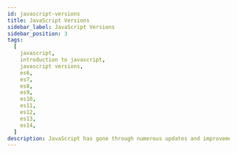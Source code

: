 ```yaml
---
id: javascript-versions
title: JavaScript Versions
sidebar_label: JavaScript Versions
sidebar_position: 3
tags:
  [
    javascript,
    introduction to javascript,
    javascript versions,
    es6,
    es7,
    es8,
    es9,
    es10,
    es11,
    es12,
    es13,
    es14,
  ]
description: JavaScript has gone through numerous updates and improvements since its inception in 1995. These updates are officially known as ECMAScript (ES) versions, named after the standard maintained by ECMA International. Understanding these versions and their features is crucial for anyone looking to master JavaScript. Let's explore each significant version of JavaScript, what they introduced, and how they transformed the language.
---
```


<Head>
  <script async src="https://pagead2.googlesyndication.com/pagead/js/adsbygoogle.js?client=ca-pub-5832817025080991" crossOrigin="anonymous" />
  <script async custom-element="amp-auto-ads" src="https://cdn.ampproject.org/v0/amp-auto-ads-0.1.js" />
</Head>

JavaScript has gone through numerous updates and improvements since its inception in 1995. These updates are officially known as ECMAScript (ES) versions, named after the standard maintained by ECMA International. Understanding these versions and their features is crucial for anyone looking to master JavaScript. Let's explore each significant version of JavaScript, what they introduced, and how they transformed the language.

### ECMAScript 1 (ES1) - The Beginning (1997)

The first official version of JavaScript was standardized as **ECMAScript 1 (ES1)** in 1997. This version established the core concepts of JavaScript, including basic syntax, types, and structures like functions, loops, and conditionals. Although primitive compared to today’s standards, ES1 laid the groundwork for all future developments.

### ECMAScript 2 (ES2) - Minor Improvements (1998)

**ECMAScript 2 (ES2)** was released in 1998 and mostly included minor changes to align the standard with the international ISO/IEC standard. It didn’t introduce any significant new features, but it helped solidify the language’s foundational elements. ES2 was a stepping stone towards more substantial updates in the future.

### ECMAScript 3 (ES3) - The Game Changer (1999)

**ECMAScript 3 (ES3)**, released in 1999, was a major update that brought significant improvements and new features to the language. It introduced:

- **Regular expressions:** A powerful tool for matching patterns in strings, essential for tasks like form validation and text parsing.
- **Exception handling:** The `try-catch` statement for handling errors and exceptions in code. This feature improved code reliability and error handling.
- **New methods:** Several new methods for arrays and strings, such as `forEach`, `map`, `filter`, `replace`, `split`, `substring`, and `reduce`, which made working with data more efficient.
- **Better Control over Global Objects:** Enhancements to the global `Object` and `Array` prototypes, making JavaScript more flexible.

ES3 was a significant milestone in JavaScript’s evolution, laying the foundation for modern web development practices. Many of the features introduced in ES3 are still widely used today.

### ECMAScript 4 (ES4) - The Unreleased Visionary

**ECMAScript 4 (ES4)** was an ambitious update that aimed to introduce many advanced features, including classes, modules, and strong typing. However, due to disagreements within the committee and concerns over the complexity of the proposed changes, ES4 was never officially released. Many of its ideas would later influence future versions of JavaScript.

### ECMAScript 5 (ES5) - The Modern Foundation (2009)

After a long gap, **ECMAScript 5 (ES5)** was released in 2009 and is considered a modern foundation for JavaScript. ES5 brought a host of new features and improvements, including:

- **Strict Mode:** A way to enforce stricter parsing and error handling in your code, helping to catch common mistakes.
- **JSON Support:** Native support for JSON (JavaScript Object Notation), making it easier to work with data formats commonly used in APIs.
- **Array Methods:** New methods like `forEach`, `map`, `filter`, `reduce`, and more, making array manipulation much more powerful and expressive.
- **Property Attributes:** The ability to define properties with attributes like `writable`, `enumerable`, and `configurable`, providing more control over object properties.
- **Object Methods:** New methods like `Object.keys`, `Object.create`, and `Object.defineProperty` for working with objects more efficiently.

ES5 was a significant step forward, making JavaScript more reliable, maintainable, and easier to work with.

### ECMAScript 6 (ES6) / ECMAScript 2015 - The Big Leap Forward

**ECMAScript 6 (ES6)**, also known as **ECMAScript 2015**, was a revolutionary update that transformed JavaScript into a more mature and feature-rich language. Released in 2015, ES6 introduced many new concepts that are now integral to modern JavaScript development:

- **Arrow Functions:** A shorthand syntax for writing functions, which also lexically binds the `this` value, solving many issues with function scope.

  ```js title="index.js"
  const add = (a, b) => a + b;
  ```

- **Classes:** A more structured way to define objects and create reusable code, making JavaScript more object-oriented.

  ```js title="index.js"
  class Person {
    constructor(name) {
      this.name = name;
    }

    greet() {
      return `Hello, my name is ${this.name}`;
    }
  }
  ```

- **Template Literals:** A new way to create strings using backticks, allowing for string interpolation and multi-line strings.

  ```js title="index.js"
  const name = "Alice";
  console.log(`Hello, ${name}!`);
  ```

- **Destructuring Assignment:** A concise way to extract values from arrays or objects and assign them to variables.

  ```js title="index.js"
  const [a, b] = [1, 2];
  console.log(a); // Output: 1
  console.log(b); // Output: 2
  ```

- **Modules:** A standardized way to organize and share code across multiple files, improving code maintainability and reusability.

    <Tabs>
      <TabItem value="index.js" label="Main Module">

        ```js title="index.js"
        ```js title="app/index.js"
        import { greet } from "./utils.js";

        console.log(greet("Alice"));
        ```
       </TabItem>
       <TabItem value="utils.js" label="Utility Module">

        ```js title="app/utils.js"
        export function greet(name) {
          return `Hello, ${name}!`;
        }
        ```
       </TabItem>

    </Tabs>

- **Promises:** A more robust way to handle asynchronous operations, replacing callback functions with a cleaner and more readable syntax.

  ```js title="index.js"
  function fetchData() {
    return new Promise((resolve, reject) => {
      setTimeout(() => {
        resolve("Data fetched successfully!");
      }, 2000);
    });
  }

  fetchData().then((data) => {
    console.log(data);
  });
  ```

- **And Much More:** ES6 introduced many other features like `let` and `const` for variable declarations, default parameters, rest parameters, the `...` spread operator, and more.

ES6 was a game changer, introducing many features that are now considered essential in modern JavaScript development.

### ECMAScript 2016 (ES7) - Simplicity and Power

**ECMAScript 2016 (ES7)**, released in 2016, was a smaller update but still added some valuable features:

- **Array.prototype.includes:** A new method for arrays that checks if an array includes a specific element, returning `true` or `false`.

  ```js title="index.js"
  const numbers = [1, 2, 3, 4, 5];
  console.log(numbers.includes(3)); // Output: true
  console.log(numbers.includes(10)); // Output: false
  ```

- **Exponentiation Operator (`**`):\*\* A new operator for exponentiation, providing a more concise way to calculate powers.

  ```js title="index.js"
  console.log(2 ** 3); // Output: 8
  ```

ES7 focused on simplicity and power, adding features that made common tasks easier and more intuitive.

### ECMAScript 2017 (ES8) - Async/Await and More

ECMAScript 2017 (ES8), released in 2017, introduced several key features that further enhanced the language’s capabilities:

- **Async/Await:** A new way to write asynchronous code that is easier to read and understand than traditional Promise-based code.

  ```js title="index.js"
  async function fetchData() {
    const response = await fetch("https://jsonplaceholder.org/users");
    const users = await response.json();
    return users;
  }

  fetchData().then((users) => {
    console.log(users);
  });
  ```

- **Object.values/Object.entries:** New methods for objects that return an array of values or key-value pairs, respectively.

  ```js title="index.js"
  const person = { name: "Alice", age: 30 };
  console.log(Object.values(person)); // Output: ["Alice", 30]
  console.log(Object.entries(person)); // Output: [["name", "Alice"], ["age", 30]]
  ```

- **String Padding:** New methods like `padStart` and `padEnd` for padding strings with spaces to a specified length.

  ```js title="index.js"
  const str = "Hello";
  console.log(str.padStart(10, ".")); // Output: ".....Hello"
  console.log(str.padEnd(10, ".")); // Output: "Hello....."
  ```

ES8 continued the trend of making JavaScript more powerful and expressive, with features that simplified common tasks and improved code readability.

### ECMAScript 2018 (ES9) - Rest/Spread Properties and More

**ECMAScript 2018 (ES9)**, released in 2018, continued to build on JavaScript’s versatility with several enhancements:

- **Rest/Spread Properties:** The rest and spread operators can now be used with object properties, allowing for more flexible object manipulation.

  ```js title="index.js"
  const person = { name: "Alice", age: 30, city: "New York" };
  const { name, ...details } = person;
  console.log(name); // Output: "Alice"
  console.log(details); // Output: { age: 30, city: "New York" }
  ```

- **Promise.finally:** A new method for promises that allows you to run code after a promise is settled, whether it’s resolved or rejected.

  ```js title="index.js"
  fetchData()
    .then((data) => {
      console.log(data);
    })
    .catch((error) => {
      console.error(error);
    })
    .finally(() => {
      console.log("Request completed.");
    });
  ```

- **Asynchronous Iteration:** The `for-await-of` loop for asynchronous iteration over async iterators, making it easier to work with asynchronous data streams.

  ```js title="index.js"
  async function fetchUsers() {
    const response = await fetch("https://jsonplaceholder.org/users");
    const users = await response.json();
    return users;
  }

  (async () => {
    for await (const user of fetchUsers()) {
      console.log(user);
    }
  })();
  ```

ES9 further refined JavaScript’s capabilities, making it easier to work with complex data structures and asynchronous operations.

### ECMAScript 2019 (ES10) - Refinements and Improvements

**ECMAScript 2019 (ES10)**, released in 2019, added useful refinements to JavaScript:

- **Array.prototype.flat/flatMap:** New methods for arrays that flatten nested arrays and map over them, respectively.

  ```js title="index.js"
  const numbers = [1, [2, 3], [4, [5]]];
  console.log(numbers.flat()); // Output: [1, 2, 3, 4, [5]]
  console.log(numbers.flatMap((num) => num * 2)); // Output: [2, 4, 6, 8, 10]
  ```

- **String.trimStart/trimEnd:** New methods for strings that remove whitespace from the start or end of a string.

  ```js title="index.js"
  const str = "   Hello   ";
  console.log(str.trimStart()); // Output: "Hello   "
  console.log(str.trimEnd()); // Output: "   Hello"
  ```

- **Object.fromEntries:** A method that transforms a list of key-value pairs into an object.

  ```js title="index.js"
  const entries = [
    ["name", "Alice"],
    ["age", 30],
  ];
  const person = Object.fromEntries(entries);
  console.log(person); // Output: { name: "Alice", age: 30 }
  ```

ES10 focused on refining existing features and making JavaScript more concise and expressive.

### ECMAScript 2020 (ES11) - Dynamic Import and GlobalThis

**ECMAScript 2020 (ES11)**, released in 2020, introduced several new features to enhance JavaScript:

- **Dynamic Import:** A new way to import modules dynamically, allowing you to load modules on-demand.

  ```js title="index.js"
  import("./utils.js")
    .then((module) => {
      console.log(module.greet("Alice"));
    })
    .catch((error) => {
      console.error(error);
    });
  ```

- **BigInt:** A new primitive type for representing arbitrarily large integers, useful for applications that require working with large numbers.

  ```js title="index.js"
  const bigNumber = 1234567890123456789012345678901234567890n;
  console.log(bigNumber); // Output: 1234567890123456789012345678901234567890n
  ```

- **GlobalThis:** A new global object that provides a consistent way to access the global object across different environments (e.g., browsers, Node.js).

  ```js title="index.js"
  console.log(globalThis);
  ```

- **Nullish Coalescing Operator (`??`):** A new operator that returns the right-hand operand when the left-hand operand is `null` or `undefined`, helping to handle default values more effectively.

  ```js title="index.js"
  const name = null;
  console.log(name ?? "Anonymous"); // Output: "Anonymous"
  ```

- **Optional Chaining Operator (`?.`):** A new operator that allows you to safely access nested properties of an object without worrying about `null` or `undefined` values.

  ```js title="index.js"
  const person = { name: "Alice" };
  console.log(person.address?.city); // Output: undefined
  ```

ES11 introduced features that improved code readability, maintainability, and performance.

### ECMAScript 2021 (ES12) - More Quality-of-Life Improvements

**ECMAScript 2021 (ES12)**, released in 2021, continued to refine the language:

- **String.prototype.replaceAll:** A new method for strings that replaces all occurrences of a substring with another substring.

  ```js title="index.js"
  const str = "Hello, World!";
  console.log(str.replaceAll("o", "*")); // Output: Hell*, W*rld!
  ```

- **Logical Assignment Operators (`||=`, `&&=`, `??=`):** New operators that combine logical operations with assignment, providing a more concise way to update variables.

  ```js title="index.js"
  let count = 0;
  count ||= 10;
  console.log(count); // Output: 10
  ```

- **Numeric Separators:** A new syntax that allows you to use underscores as separators in numeric literals for improved readability.

  ```js title="index.js"
  const billion = 1_000_000_000;
  console.log(billion); // Output: 1000000000
  ```

- **Promise.any:** A new method for promises that resolves when any of the input promises are fulfilled, useful for scenarios where you want to handle the first successful promise.

  ```js title="index.js"
  Promise.any([fetchData1(), fetchData2(), fetchData3()])
    .then((data) => {
      console.log(data);
    })
    .catch((error) => {
      console.error(error);
    });
  ```

ES12 focused on quality-of-life improvements and developer productivity, making JavaScript code more concise and readable.

### ECMAScript 2022 (ES13) - Even More Enhancements

**ECMAScript 2022 (ES13**), released in 2022, continued the trend of enhancing JavaScript with new features that improve code readability, performance, and ease of use. The additions in ES13 are subtle but impactful, particularly for developers working with large, complex applications.

1. **Class Fields and Static Initialization Blocks:**

   - **Public and Private Class Fields:** ES13 introduced a more straightforward way to define properties directly within class definitions. Public fields can be declared without the need for a constructor, while private fields are prefixed with a `#`.

     ```js title="index.js"
     class Person {
       name = "John"; // Public field
       #age = 30; // Private field

       getAge() {
         return this.#age;
       }
     }
     const person = new Person();
     console.log(person.name); // 'John'
     console.log(person.getAge()); // 30
     ```

   - **Static Initialization Blocks:** Static initialization blocks allow complex initialization logic within a class. This is particularly useful for initializing static properties that require more than a simple assignment.

     ```js title="index.js"
     class Config {
       static API_URL;
       static {
         Config.API_URL =
           process.env.NODE_ENV === "production"
             ? "https://api.example.com"
             : "http://localhost:3000";
       }
     }
     console.log(Config.API_URL); // URL based on the environment
     ```

2. **Top-Level** `await`:

   - **Top-Level** `await` allows you to use the `await` keyword outside of an `async` function, making it easier to work with asynchronous operations at the top level of your code.

     ```js title="index.js"
     const data = await fetchData();
     console.log(data);
     ```

     This feature makes it easier to write cleaner and more straightforward code in modules, particularly when dealing with asynchronous operations.

3. **New Array Methods**:

   - **`Array.prototype.at(index)`**: The `at()` method allows you to access an element in an array at a specific index, similar to using bracket notation (`[]`), but with additional features like negative indexing and handling out-of-bounds indices.

     ```js title="index.js"
     const colors = ["red", "green", "blue"];
     console.log(colors.at(1)); // 'green'
     console.log(colors.at(-1)); // 'blue'
     console.log(colors.at(3)); // undefined
     ```

     This method is particularly useful for accessing elements from the end of an array without needing to know its length.

4. **Error Cause**:

   - The `Error` object now includes a `cause` property that allows you to associate an error with its underlying cause. This can be useful for tracking the root cause of an error in complex error-handling scenarios.

     ```js title="index.js"
     try {
       throw new Error("Something went wrong", { cause: originalError });
     } catch (err) {
       console.error(err.cause); // Logs the original error
     }
     ```

     This feature enhances error handling by making it easier to trace the root cause of an error.

### ECMAScript 2023 (ES14) - Focus on Consistency and Usability

**ECMAScript 2023 (ES14)**, released in 2023, continues to build on the language's strengths by introducing features aimed at consistency, usability, and improving developer experience.

1. **Array `findLast()` and `findLastIndex()`**

   - **Array `findLast()` Method:** This method is similar to `find()`, but it starts searching from the end of the array instead of the beginning.

     ```js title="index.js"
     const arr = [1, 2, 3, 4, 5];
     const lastEven = arr.findLast((num) => num % 2 === 0);
     console.log(lastEven); // 4
     ```

   - **Array `findLastIndex()` Method:** Similarly, `findLastIndex()` returns the index of the last element that satisfies the condition.

     ```js title="index.js"
     const arr = [1, 2, 3, 4, 5];
     const lastIndex = arr.findLastIndex((num) => num % 2 === 0);
     console.log(lastIndex); // 3
     ```

   These methods provide a convenient way to search for elements from the end of an array.

2. **Hashbang Grammar**

   - **Hashbang (`#!`) Support:** ES14 introduces support for hashbang (`#!`) comments in JavaScript files. This feature allows you to specify the path to the Node.js interpreter directly in your JavaScript file.

     ```js title="index.js"
     #!/usr/bin/env node
     console.log("Hello, World!");
     ```

   This feature simplifies the execution of JavaScript files as standalone scripts using Node.js.

3. **Symbol `keyFor()` Method**

   - **Symbol `keyFor()` Method:** The `keyFor()` method allows you to retrieve the key of a symbol from the global symbol registry. This can be useful when you need to access the key associated with a symbol.

     ```js title="index.js"
     const sym = Symbol.for("mySymbol");
     console.log(Symbol.keyFor(sym)); // 'mySymbol'
     ```

   This method provides a way to retrieve the key associated with a symbol, making it easier to work with symbols in certain scenarios.

4. **RegExp Match Indices**

   - **RegExp Match Indices:** ES14 introduces a new property, `indices`, to the result of `RegExp.prototype.exec()`. This property provides the start and end indices of the matched substring within the input string.

     ```js title="index.js"
     const str = "Hello, World!";
     const regex = /World/;
     const match = regex.exec(str);
     console.log(match.indices); // [[7, 12]]
     ```

   This feature enhances regular expression handling by providing more detailed information about matched substrings.

### Summary

JavaScript has come a long way since its inception, evolving into a powerful and versatile language that drives modern web development. Each ECMAScript version has introduced new features and improvements that have shaped the language's capabilities and transformed the way developers write code. By understanding the different versions of JavaScript and their features, you can stay up-to-date with the latest developments and leverage the full potential of the language in your projects.
